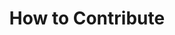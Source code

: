 ---
title: How to Contribute
description: Instructions on how to contribute to The Sims 4 Modders Reference
---